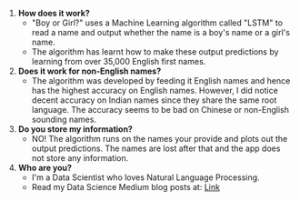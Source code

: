 1. **How does it work?**
    - "Boy or Girl?" uses a Machine Learning algorithm called "LSTM" to read a name and output whether the name is a boy's name or a girl's name.
    - The algorithm has learnt how to make these output predictions by learning from over 35,000 English first names.
2. **Does it work for non-English names?**
    - The algorithm was developed by feeding it English names and hence has the highest accuracy on English names. However, I did notice decent accuracy on Indian names since they share the same root language. The accuracy seems to be bad on Chinese or non-English sounding names.
3. **Do you store my information?**
    - NO! The algorithm runs on the names your provide and plots out the output predictions. The names are lost after that and the app does not store any information.
4. **Who are you?**
    - I'm a Data Scientist who loves Natural Language Processing.
    - Read my Data Science Medium blog posts at: [Link](https://stephen-leo.medium.com/)